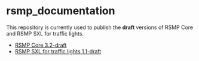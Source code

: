 # rsmp_documentation

This repository is currently used to publish the **draft** versions of RSMP Core and RSMP SXL for traffic lights.

* [RSMP Core 3.2-draft](http://rsmp-nordic.org/rsmp_documentation/core/)
* [RSMP SXL for traffic lights 1.1-draft](http://rsmp-nordic.org/rsmp_documentation/rsmp_sxl_traffic_lights/)
